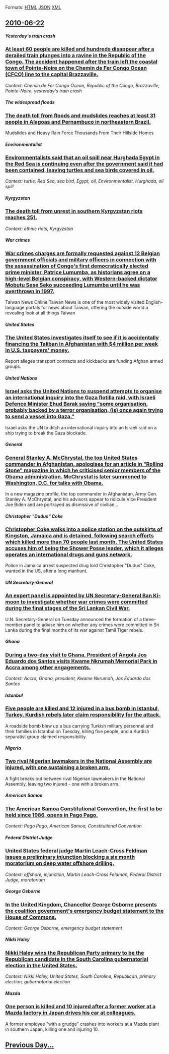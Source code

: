 
Formats: [HTML](2010/06/22/index.html)  [JSON](2010/06/22/index.json)  [XML](2010/06/22/index.xml)  

## [2010-06-22](/news/2010/06/22/index.md)

##### Yesterday's train crash
### [At least 60 people are killed and hundreds disappear after a derailed train plunges into a ravine in the Republic of the Congo. The accident happened after the train left the coastal town of Pointe-Noire on the Chemin de Fer Congo Ocean (CFCO) line to the capital Brazzaville. ](/news/2010/06/22/at-least-60-people-are-killed-and-hundreds-disappear-after-a-derailed-train-plunges-into-a-ravine-in-the-republic-of-the-congo-the-accident.md)
_Context: Chemin de Fer Congo Ocean, Republic of the Congo, Brazzaville, Pointe-Noire, yesterday's train crash_

##### The widespread floods
### [The death toll from floods and mudslides reaches at least 31 people in Alagoas and Pernambuco in northeastern Brazil. ](/news/2010/06/22/the-death-toll-from-floods-and-mudslides-reaches-at-least-31-people-in-alagoas-and-pernambuco-in-northeastern-brazil.md)
Mudslides and Heavy Rain Force Thousands From Their Hillside Homes

##### Environmentalist
### [Environmentalists said that an oil spill near Hurghada Egypt in the Red Sea is continuing even after the government said it had been contained, leaving turtles and sea birds covered in oil. ](/news/2010/06/22/environmentalists-said-that-an-oil-spill-near-hurghada-egypt-in-the-red-sea-is-continuing-even-after-the-government-said-it-had-been-contain.md)
_Context: turtle, Red Sea, sea bird, Egypt, oil, Environmentalist, Hurghada, oil spill_

##### Kyrgyzstan
### [The death toll from unrest in southern Kyrgyzstan riots reaches 251. ](/news/2010/06/22/the-death-toll-from-unrest-in-southern-kyrgyzstan-riots-reaches-251.md)
_Context: ethnic riots, Kyrgyzstan_

##### War crimes
### [War crimes charges are formally requested against 12 Belgian government officials and military officers in connection with the assassination of Congo's first democratically elected prime minister, Patrice Lumumba, as historians agree on a high-level Belgian conspiracy, with Western-backed dictator Mobutu Sese Seko succeeding Lumumba until he was overthrown in 1997. ](/news/2010/06/22/war-crimes-charges-are-formally-requested-against-12-belgian-government-officials-and-military-officers-in-connection-with-the-assassination.md)
Taiwan News Online Taiwan News is one of the most widely visited English-language portals for news about Taiwan, offering the outside world a revealing look at all things Taiwan

##### United States
### [The United States investigates itself to see if it is accidentally financing the Taliban in Afghanistan with $4 million per week in U.S. taxpayers' money. ](/news/2010/06/22/the-united-states-investigates-itself-to-see-if-it-is-accidentally-financing-the-taliban-in-afghanistan-with-4-million-per-week-in-u-s-tax.md)
Report alleges transport contracts and kickbacks are funding Afghan armed groups.

##### United Nations
### [Israel asks the United Nations to suspend attempts to organise an international inquiry into the Gaza flotilla raid, with Israeli Defence Minister Ehud Barak saying "some organisation, probably backed by a terror organisation, (is) once again trying to send a vessel into Gaza." ](/news/2010/06/22/israel-asks-the-united-nations-to-suspend-attempts-to-organise-an-international-inquiry-into-the-gaza-flotilla-raid-with-israeli-defence-mi.md)
Israel asks the UN to ditch an international inquiry into an Israeli raid on a ship trying to break the Gaza blockade.

##### General
### [General Stanley A. McChrystal, the top United States commander in Afghanistan, apologises for an article in "Rolling Stone" magazine in which he criticised senior members of the Obama administration. McChrystal is later summoned to Washington, D.C. for talks with Obama. ](/news/2010/06/22/general-stanley-a-mcchrystal-the-top-united-states-commander-in-afghanistan-apologises-for-an-article-in-rolling-stone-magazine-in-whic.md)
In a new magazine profile, the top commander in Afghanistan, Army Gen. Stanley A. McChrystal, and his advisors appear to ridicule Vice President Joe Biden and are portrayed as dismissive of civilian...

##### Christopher "Dudus" Coke
### [Christopher Coke walks into a police station on the outskirts of Kingston, Jamaica and is detained, following search efforts which killed more than 70 people last month. The United States accuses him of being the Shower Posse leader, which it alleges operates an international drugs and guns network. ](/news/2010/06/22/christopher-coke-walks-into-a-police-station-on-the-outskirts-of-kingston-jamaica-and-is-detained-following-search-efforts-which-killed-mo.md)
Police in Jamaica arrest suspected drug lord Christopher &quot;Dudus&quot; Coke, wanted in the US, after a long manhunt.

##### UN Secretary-General
### [An expert panel is appointed by UN Secretary-General Ban Ki-moon to investigate whether war crimes were committed during the final stages of the Sri Lankan Civil War. ](/news/2010/06/22/an-expert-panel-is-appointed-by-un-secretary-general-ban-ki-moon-to-investigate-whether-war-crimes-were-committed-during-the-final-stages-of.md)
U.N. Secretary-General on Tuesday announced the formation of a three-member panel to advise him on whether any crimes were committed in Sri Lanka during the final months of its war against Tamil Tiger rebels.

##### Ghana
### [During a two-day visit to Ghana, President of Angola Jos Eduardo dos Santos visits Kwame Nkrumah Memorial Park in Accra among other engagements. ](/news/2010/06/22/during-a-two-day-visit-to-ghana-president-of-angola-jose-eduardo-dos-santos-visits-kwame-nkrumah-memorial-park-in-accra-among-other-engagem.md)
_Context: Accra, Ghana, president, Kwame Nkrumah, Jos Eduardo dos Santos_

##### Istanbul
### [Five people are killed and 12 injured in a bus bomb in Istanbul, Turkey. Kurdish rebels later claim responsibility for the attack. ](/news/2010/06/22/five-people-are-killed-and-12-injured-in-a-bus-bomb-in-istanbul-turkey-kurdish-rebels-later-claim-responsibility-for-the-attack.md)
A roadside bomb blew up a bus carrying Turkish military personnel and their families in Istanbul on Tuesday, killing five people, and a Kurdish separatist group claimed responsibility.

##### Nigeria
### [Two rival Nigerian lawmakers in the National Assembly are injured, with one sustaining a broken arm. ](/news/2010/06/22/two-rival-nigerian-lawmakers-in-the-national-assembly-are-injured-with-one-sustaining-a-broken-arm.md)
A fight breaks out between rival Nigerian lawmakers in the National Assembly, leaving two injured - one with a broken arm.

##### American Samoa
### [The American Samoa Constitutional Convention, the first to be held since 1986, opens in Pago Pago. ](/news/2010/06/22/the-american-samoa-constitutional-convention-the-first-to-be-held-since-1986-opens-in-pago-pago.md)
_Context: Pago Pago, American Samoa, Constitutional Convention_

##### Federal District Judge
### [United States federal judge Martin Leach-Cross Feldman issues a preliminary injunction blocking a six month moratorium on deep water offshore drilling. ](/news/2010/06/22/united-states-federal-judge-martin-leach-cross-feldman-issues-a-preliminary-injunction-blocking-a-six-month-moratorium-on-deep-water-offshor.md)
_Context: offshore, injunction, Martin Leach-Cross Feldman, Federal District Judge, moratorium_

##### George Osborne
### [In the United Kingdom, Chancellor George Osborne presents the coalition government's emergency budget statement to the House of Commons. ](/news/2010/06/22/in-the-united-kingdom-chancellor-george-osborne-presents-the-coalition-government-s-emergency-budget-statement-to-the-house-of-commons.md)
_Context: George Osborne, emergency budget statement_

##### Nikki Haley
### [Nikki Haley wins the Republican Party primary to be the Republican candidate in the South Carolina gubernatorial election in the United States. ](/news/2010/06/22/nikki-haley-wins-the-republican-party-primary-to-be-the-republican-candidate-in-the-south-carolina-gubernatorial-election-in-the-united-stat.md)
_Context: Nikki Haley, United States, South Carolina, Republican, primary election, gubernatorial election_

##### Mazda
### [One person is killed and 10 injured after a former worker at a Mazda factory in Japan drives his car at colleagues. ](/news/2010/06/22/one-person-is-killed-and-10-injured-after-a-former-worker-at-a-mazda-factory-in-japan-drives-his-car-at-colleagues.md)
A former employee &quot;with a grudge&quot; crashes into workers at a Mazda plant in southern Japan, killing one and injuring 10.

## [Previous Day...](/news/2010/06/21/index.md)

